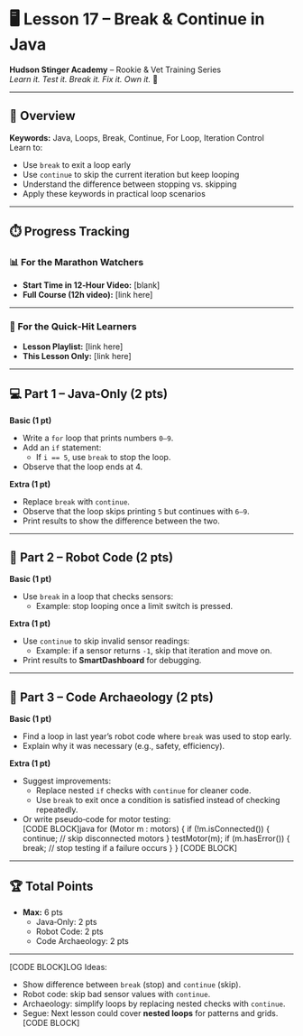 # 🖥️ Lesson 17 – Break & Continue in Java

**Hudson Stinger Academy** – Rookie & Vet Training Series  
_Learn it. Test it. Break it. Fix it. Own it._ 🐝

---

## 🎯 Overview
**Keywords:** Java, Loops, Break, Continue, For Loop, Iteration Control  
Learn to:
- Use `break` to exit a loop early  
- Use `continue` to skip the current iteration but keep looping  
- Understand the difference between stopping vs. skipping  
- Apply these keywords in practical loop scenarios  

---

## ⏱️ Progress Tracking

### 📊 For the Marathon Watchers  
- **Start Time in 12‑Hour Video:** [blank]  
- **Full Course (12h video):** [link here]

---

### 🎯 For the Quick‑Hit Learners  
- **Lesson Playlist:** [link here]  
- **This Lesson Only:** [link here]

---

## 💻 Part 1 – Java‑Only (2 pts)

**Basic (1 pt)**  
- Write a `for` loop that prints numbers `0–9`.  
- Add an `if` statement:  
  - If `i == 5`, use `break` to stop the loop.  
- Observe that the loop ends at 4.  

**Extra (1 pt)**  
- Replace `break` with `continue`.  
- Observe that the loop skips printing `5` but continues with `6–9`.  
- Print results to show the difference between the two.  

---

## 🤖 Part 2 – Robot Code (2 pts)

**Basic (1 pt)**  
- Use `break` in a loop that checks sensors:  
  - Example: stop looping once a limit switch is pressed.  

**Extra (1 pt)**  
- Use `continue` to skip invalid sensor readings:  
  - Example: if a sensor returns `-1`, skip that iteration and move on.  
- Print results to **SmartDashboard** for debugging.  

---

## 📜 Part 3 – Code Archaeology (2 pts)

**Basic (1 pt)**  
- Find a loop in last year’s robot code where `break` was used to stop early.  
- Explain why it was necessary (e.g., safety, efficiency).  

**Extra (1 pt)**  
- Suggest improvements:  
  - Replace nested `if` checks with `continue` for cleaner code.  
  - Use `break` to exit once a condition is satisfied instead of checking repeatedly.  
- Or write pseudo‑code for motor testing:  
  [CODE BLOCK]java
  for (Motor m : motors) {
      if (!m.isConnected()) {
          continue; // skip disconnected motors
      }
      testMotor(m);
      if (m.hasError()) {
          break; // stop testing if a failure occurs
      }
  }
  [CODE BLOCK]  

---

## 🏆 Total Points
- **Max:** 6 pts  
  - Java‑Only: 2 pts  
  - Robot Code: 2 pts  
  - Code Archaeology: 2 pts

---

[CODE BLOCK]LOG
Ideas:
- Show difference between `break` (stop) and `continue` (skip).  
- Robot code: skip bad sensor values with `continue`.  
- Archaeology: simplify loops by replacing nested checks with `continue`.  
- Segue: Next lesson could cover **nested loops** for patterns and grids.  
[CODE BLOCK]
